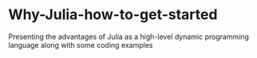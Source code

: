 # Why-Julia-how-to-get-started
Presenting the advantages of Julia as a high-level dynamic programming language along with some coding examples
